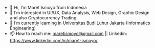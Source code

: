 - 👋 Hi, I’m Maret Ismoyo from Indonesia
- 👀 I’m interested in UI/UX, Data Analysis, Web Design, Graphic Design and also Cryptocurrency Trading.
- 🌱 I’m currently learning in Universitas Budi Luhur Jakarta (Informatics Engineering)
- 📫 How to reach me: maretismoyo@gmail.com || Linkedin: https://www.linkedin.com/in/maret-ismoyo/
